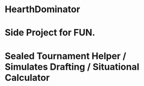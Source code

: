 # HearthDominator
# Side Project for FUN.
# Sealed Tournament Helper / Simulates Drafting / Situational Calculator
